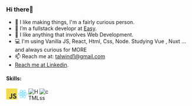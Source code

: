 ### Hi there🌟

* 👀 I like making things, I'm a fairly curious person.
* 🌱 I’m a fullstack developr at [Easy](https://easy.co.il/).
* 💞️ I like anything that involves Web Development. 
* 💻  I'm using Vanilla JS, React, Html, Css, Node. Studying Vue , Nuxt ... and always curious for MORE
* 📫 Reach me at: talwind1@gmail.com
* [Reach me at Linkedin](https://www.linkedin.com/in/tal-wind/).


<!---
Talwind1/Talwind1 is a ✨ special ✨ repository because its `README.md` (this file) appears on your GitHub profile.
You can click the Preview link to take a look at your changes.
--->


#### Skills: 


<img align="left" alt="JavaScript" width="30px" src="https://raw.githubusercontent.com/github/explore/80688e429a7d4ef2fca1e82350fe8e3517d3494d/topics/javascript/javascript.png"/>
<img align="left" alt="React" width="30px" src="https://raw.githubusercontent.com/github/explore/80688e429a7d4ef2fca1e82350fe8e3517d3494d/topics/react/react.png"/>
<img align="left" alt="HTML" width="30px" src="https://www.viewnvisit.ch/static/7c402a469cc2a60f05ee078c29874cbb/7e783/html-tool.png"/>

<img align="left" alt="css" width="30px" src="https://cdn.freebiesupply.com/logos/large/2x/css3-logo-png-transparent.png"/>



